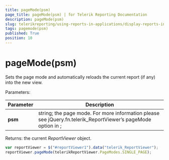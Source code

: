 ```yaml
---
title: pageMode(psm)
page_title: pageMode(psm) | for Telerik Reporting Documentation
description: pageMode(psm)
slug: telerikreporting/using-reports-in-applications/display-reports-in-applications/web-application/html5-report-viewer/api-reference/reportviewer/methods/pagemode(psm)
tags: pagemode(psm)
published: True
position: 10
---
```


# pageMode(psm)



Sets the page mode and automatically reloads the current report (if any) into the new view.

Parameters:

| Parameter | Description |
| ------ | ------ |
| __psm__ |string; the page mode. For more information please see jQuery.fn.telerik_ReportViewer’s pageMode option in [](c578f366-93da-4dd1-8972-6efbc5a1790b#Options);|

Returns: the current *ReportViewer* object.         

    
````js
var reportViewer = $("#reportViewer1").data("telerik_ReportViewer");
reportViewer.pageMode(telerikReportViewer.PageModes.SINGLE_PAGE);
````

